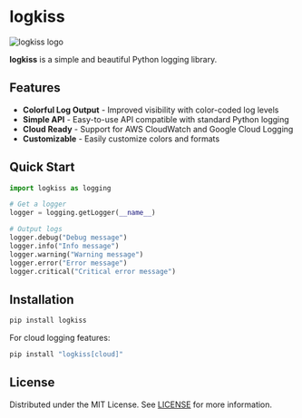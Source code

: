 # logkiss

![logkiss logo](https://via.placeholder.com/200x100?text=logkiss)

**logkiss** is a simple and beautiful Python logging library.

## Features

- **Colorful Log Output** - Improved visibility with color-coded log levels
- **Simple API** - Easy-to-use API compatible with standard Python logging
- **Cloud Ready** - Support for AWS CloudWatch and Google Cloud Logging
- **Customizable** - Easily customize colors and formats

## Quick Start

```python
import logkiss as logging

# Get a logger
logger = logging.getLogger(__name__)

# Output logs
logger.debug("Debug message")
logger.info("Info message")
logger.warning("Warning message")
logger.error("Error message")
logger.critical("Critical error message")
```

## Installation

```bash
pip install logkiss
```

For cloud logging features:

```bash
pip install "logkiss[cloud]"
```

## License

Distributed under the MIT License. See [LICENSE](https://github.com/yourusername/logkiss/blob/main/LICENSE) for more information.
